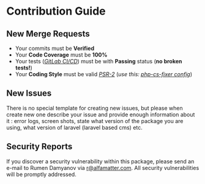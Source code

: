 # Contribution Guide


## New Merge Requests

- Your commits must be **Verified**
- Your **Code Coverage** must be **100%**
- Your tests ([*GitLab CI/CD*](https://docs.gitlab.com/ee/ci/)) must be with **Passing** status (**no broken tests!**)
- Your **Coding Style** must be valid [*PSR-2*](https://www.php-fig.org/psr/psr-2/) (*use this:* [*php-cs-fixer config*](https://gitlab.com/snippets/1749141))


## New Issues

There is no special template for creating new issues, but please when create new one describe your issue and provide enough information about it : error logs, screen shots, state what version of the package you are using, what version of laravel (laravel based cms) etc.


## Security Reports

If you discover a security vulnerability within this package, please send an e-mail to Rumen Damyanov via [r@alfamatter.com](mailto:r@alfamatter.com). All security vulnerabilities will be promptly addressed.
